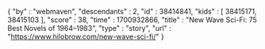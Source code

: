 {
  "by" : "webmaven",
  "descendants" : 2,
  "id" : 38414841,
  "kids" : [ 38415171, 38415103 ],
  "score" : 38,
  "time" : 1700932866,
  "title" : "New Wave Sci-Fi: 75 Best Novels of 1964–1983",
  "type" : "story",
  "url" : "https://www.hilobrow.com/new-wave-sci-fi/"
}
